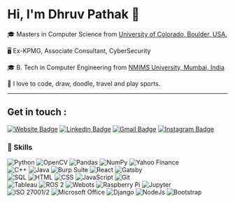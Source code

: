 # Hi, I'm Dhruv Pathak 👋 

🎓 Masters in Computer Science from [University of Colorado, Boulder, USA.](https://www.colorado.edu/)

🖥️ Ex-KPMG, Associate Consultant, CyberSecurity

🎓 B. Tech in Computer Engineering from [NMIMS University, Mumbai, India](https://engineering.nmims.edu/)

:art: I love to code, draw, doodle, travel and play sports.

---

## Get in touch :

[![Website Badge](https://img.shields.io/badge/Website-000000?style=for-the-badge&logo=About.me&logoColor=white)](https://dhruvpathak.com)
[![Linkedin Badge](https://img.shields.io/badge/LinkedIn-0077B5?style=for-the-badge&logo=linkedin&logoColor=white//)](https://www.linkedin.com/in/dhruvpathak1/)
[![Gmail Badge](https://img.shields.io/badge/Gmail-D14836?style=for-the-badge&logo=gmail&logoColor=white)](mailto:dhruvpathak2506@gmail.com)
[![Instagram Badge](https://img.shields.io/badge/Instagram-E4405F?style=for-the-badge&logo=instagram&logoColor=white)](https://www.instagram.com/dhruv_._pathak/)

### 🚀 Skills  

![Python](https://img.shields.io/badge/Python-3776AB?style=for-the-badge&logo=python&logoColor=white)
![OpenCV](https://img.shields.io/badge/OpenCV-5C3EE8?style=for-the-badge&logo=opencv&logoColor=white)
![Pandas](https://img.shields.io/badge/Pandas-150458?style=for-the-badge&logo=pandas&logoColor=white)
![NumPy](https://img.shields.io/badge/Numpy-013243?style=for-the-badge&logo=numpy&logoColor=white)
![Yahoo Finance](https://img.shields.io/badge/Yahoo%20Finance-6001D2?style=for-the-badge&logo=yahoo&logoColor=white)  
![C++](https://img.shields.io/badge/C++-00599C?style=for-the-badge&logo=cplusplus&logoColor=white)
![Java](https://img.shields.io/badge/Java-007396?style=for-the-badge&logo=java&logoColor=white)
![Burp Suite](https://img.shields.io/badge/Burp%20Suite-FF6F00?style=for-the-badge&logo=burp-suite&logoColor=white)
![React](https://img.shields.io/badge/React-20232A?style=for-the-badge&logo=react&logoColor=61DAFB)
![Gatsby](https://img.shields.io/badge/Gatsby-663399?style=for-the-badge&logo=gatsby&logoColor=white)  
![SQL](https://img.shields.io/badge/SQL-336791?style=for-the-badge&logo=postgresql&logoColor=white)
![HTML](https://img.shields.io/badge/HTML5-E34F26?style=for-the-badge&logo=html5&logoColor=white)
![CSS](https://img.shields.io/badge/CSS3-1572B6?style=for-the-badge&logo=css3&logoColor=white)
![JavaScript](https://img.shields.io/badge/JavaScript-F7DF1E?style=for-the-badge&logo=javascript&logoColor=black)
![Git](https://img.shields.io/badge/Git-F05032?style=for-the-badge&logo=git&logoColor=white)  
![Tableau](https://img.shields.io/badge/Tableau-E97627?style=for-the-badge&logo=tableau&logoColor=white)
![ROS 2](https://img.shields.io/badge/ROS2-22314E?style=for-the-badge&logo=ros&logoColor=white)
![Webots](https://img.shields.io/badge/Webots-654FF0?style=for-the-badge&logoColor=white)
![Raspberry Pi](https://img.shields.io/badge/Raspberry%20Pi-A22846?style=for-the-badge&logo=raspberrypi&logoColor=white)
![Jupyter](https://img.shields.io/badge/Jupyter-F37626?style=for-the-badge&logo=jupyter&logoColor=white)  
![ISO 27001/2](https://img.shields.io/badge/ISO%2027001/2-0072C6?style=for-the-badge&logo=security&logoColor=white)
![Microsoft Office](https://img.shields.io/badge/Microsoft%20Office-D83B01?style=for-the-badge&logo=microsoftoffice&logoColor=white)
![Django](https://img.shields.io/badge/Django-092E20?style=for-the-badge&logo=django&logoColor=white)
![NodeJs](https://img.shields.io/badge/Node.js-43853D?style=for-the-badge&logo=node.js&logoColor=white)
![Bootstrap](https://img.shields.io/badge/Bootstrap-563D7C?style=for-the-badge&logo=bootstrap&logoColor=white)

